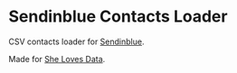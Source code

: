 # Sendinblue Contacts Loader

CSV contacts loader for [Sendinblue](https://sendinblue.com/).

Made for [She Loves Data](https://shelovesdata.com/).
